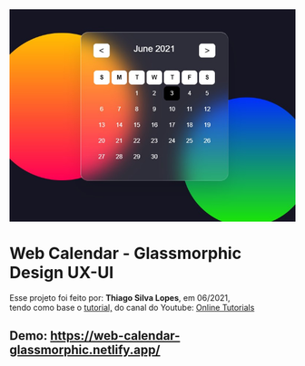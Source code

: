 <!---->
<div align="center">
<img src="./ReadMeFiles/app.jpg" align="center">
</div>

# Web Calendar - Glassmorphic Design UX-UI

<p>Esse projeto foi feito por: <strong>Thiago Silva Lopes</strong>, em 06/2021,</br>
tendo como base o <a href="https://www.youtube.com/watch?v=0LnecKau04Y&t=419s">tutorial,</a> do canal do Youtube: 
<a href=https://www.youtube.com/channel/UCbwXnUipZsLfUckBPsC7Jog>Online Tutorials</a>

## Demo: https://web-calendar-glassmorphic.netlify.app/
